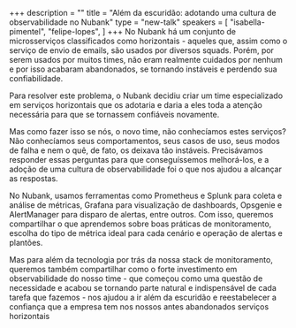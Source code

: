 +++
description = ""
title = "Além da escuridão: adotando uma cultura de observabilidade no Nubank"
type = "new-talk"
speakers = [
        "isabella-pimentel",
        "felipe-lopes",
]
+++
No Nubank há um conjunto de microsserviços classificados como horizontais - aqueles que, assim como o serviço de envio de emails, são usados por diversos squads. Porém, por serem usados por muitos times, não eram realmente cuidados por nenhum e por isso acabaram abandonados, se tornando instáveis e perdendo sua confiabilidade.

Para resolver este problema, o Nubank decidiu criar um time especializado em serviços horizontais que os adotaria e daria a eles toda a atenção necessária para que se tornassem confiáveis novamente.

Mas como fazer isso se nós, o novo time, não conhecíamos estes serviços? Não conhecíamos seus comportamentos, seus casos de uso, seus modos de falha e nem o quê, de fato, os deixava tão instáveis. Precisávamos responder essas perguntas para que conseguíssemos melhorá-los, e a adoção de uma cultura de observabilidade foi o que nos ajudou a alcançar as respostas.

No Nubank, usamos ferramentas como Prometheus e Splunk para coleta e análise de métricas, Grafana para visualização de dashboards, Opsgenie e AlertManager para disparo de alertas, entre outros. Com isso, queremos compartilhar o que aprendemos sobre boas práticas de monitoramento, escolha do tipo de métrica ideal para cada cenário e operação de alertas e plantões.

Mas para além da tecnologia por trás da nossa stack de monitoramento, queremos também compartilhar como o forte investimento em observabilidade do nosso time - que começou como uma questão de necessidade e acabou se tornando parte natural e indispensável de cada tarefa que fazemos - nos ajudou a ir além da escuridão e reestabelecer a confiança que a empresa tem nos nossos antes abandonados serviços horizontais